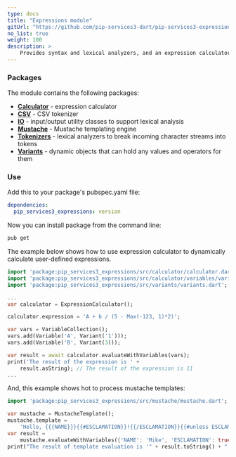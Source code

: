 ```yaml
---
type: docs
title: "Expressions module"
gitUrl: "https://github.com/pip-services3-dart/pip-services3-expressions-dart"
no_list: true
weight: 100
description: > 
    Provides syntax and lexical analyzers, and an expression calculator optimized for repeated calculations.
---
```


### Packages

The module contains the following packages:
- [**Calculator**](calculator) - expression calculator
- [**CSV**](csv) - CSV tokenizer
- [**IO**](io) - input/output utility classes to support lexical analysis
- [**Mustache**](mustache) - Mustache templating engine
- [**Tokenizers**](tokenizers) - lexical analyzers to break incoming character streams into tokens
- [**Variants**](variants) - dynamic objects that can hold any values and operators for them


### Use

Add this to your package's pubspec.yaml file:
```yaml
dependencies:
  pip_services3_expressions: version
```

Now you can install package from the command line:
```bash
pub get
```

The example below shows how to use expression calculator to dynamically
calculate user-defined expressions.

```dart
import 'package:pip_services3_expressions/src/calculator/calculator.dart';
import 'package:pip_services3_expressions/src/calculator/variables/variables.dart';
import 'package:pip_services3_expressions/src/variants/variants.dart';

...
var calculator = ExpressionCalculator();

calculator.expression = 'A + b / (5 - Max(-123, 1)*2)';

var vars = VariableCollection();
vars.add(Variable('A', Variant('1')));
vars.add(Variable('B', Variant(3)));

var result = await calculator.evaluateWithVariables(vars);
print('The result of the expression is ' +
    result.asString); // The result of the expression is 11
...
```

And, this example shows hot to process mustache templates:

```dart
import 'package:pip_services3_expressions/src/mustache/mustache.dart';

var mustache = MustacheTemplate();
mustache.template =
    'Hello, {{{NAME}}}{{#ESCLAMATION}}!{{/ESCLAMATION}}{{#unless ESCLAMATION}}.{{/unless}}';
var result =
    mustache.evaluateWithVariables({'NAME': 'Mike', 'ESCLAMATION': true});
print("The result of template evaluation is '" + result.toString() + "'");
```
